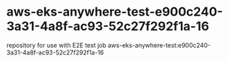 # aws-eks-anywhere-test-e900c240-3a31-4a8f-ac93-52c27f292f1a-16
repository for use with E2E test job aws-eks-anywhere-test:e900c240-3a31-4a8f-ac93-52c27f292f1a-16
